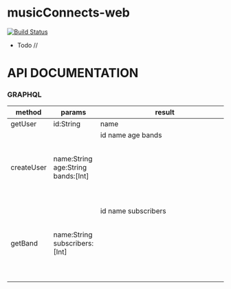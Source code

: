# musicConnects-web
[![Build Status](https://travis-ci.org/onebytecode/musicConnects-web.svg?branch=master)](https://travis-ci.org/onebytecode/musicConnects-web)
* Todo
//
# API DOCUMENTATION
### GRAPHQL

| method | params | result |
| ------ | ------ | ------ |
| getUser | id:String  | name |
| createUser | name:String age:String bands:[Int] | id name age bands<Object Array>  |
| getBand | name:String subscribers:[Int] | id name subscribers<Object Array> |
